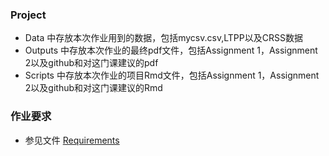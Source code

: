 ### Project
* Data 中存放本次作业用到的数据，包括mycsv.csv,LTPP以及CRSS数据
* Outputs 中存放本次作业的最终pdf文件，包括Assignment 1，Assignment 2以及github和对这门课建议的pdf
* Scripts 中存放本次作业的项目Rmd文件，包括Assignment 1，Assignment 2以及github和对这门课建议的Rmd
### 作业要求
* 参见文件 [Requirements](./Requirements.md)